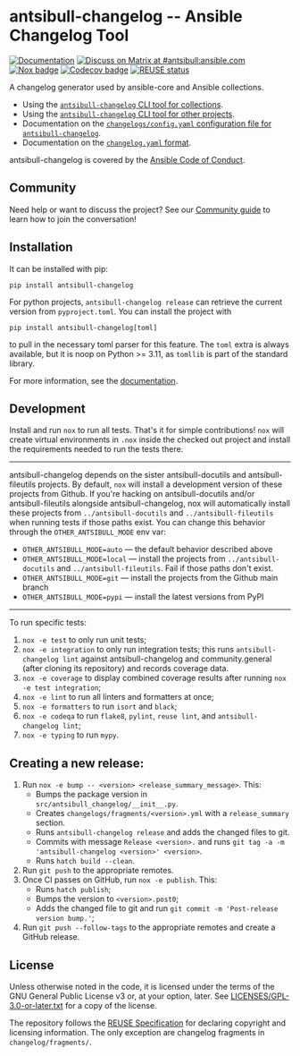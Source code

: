 <!--
Copyright (c) Ansible Project
GNU General Public License v3.0+ (see LICENSES/GPL-3.0-or-later.txt or https://www.gnu.org/licenses/gpl-3.0.txt)
SPDX-License-Identifier: GPL-3.0-or-later
-->

# antsibull-changelog -- Ansible Changelog Tool
[![Documentation](https://img.shields.io/badge/docs-brightgreen.svg)](https://ansible.readthedocs.io/projects/antsibull-changelog/)
[![Discuss on Matrix at #antsibull:ansible.com](https://img.shields.io/matrix/antsibull:ansible.com.svg?server_fqdn=ansible-accounts.ems.host&label=Discuss%20on%20Matrix%20at%20%23antsibull:ansible.com&logo=matrix)](https://matrix.to/#/#antsibull:ansible.com)
[![Nox badge](https://github.com/ansible-community/antsibull-changelog/workflows/nox/badge.svg?event=push&branch=main)](https://github.com/ansible-community/antsibull-changelog/actions?query=workflow%3A%22nox%22+branch%3Amain)
[![Codecov badge](https://img.shields.io/codecov/c/github/ansible-community/antsibull-changelog)](https://codecov.io/gh/ansible-community/antsibull-changelog)
[![REUSE status](https://api.reuse.software/badge/github.com/ansible-community/antsibull-changelog)](https://api.reuse.software/info/github.com/ansible-community/antsibull-changelog)

A changelog generator used by ansible-core and Ansible collections.

- Using the
  [`antsibull-changelog` CLI tool for collections](https://ansible.readthedocs.io/projects/antsibull-changelog/changelogs/).
- Using the
  [`antsibull-changelog` CLI tool for other projects](https://ansible.readthedocs.io/projects/antsibull-changelog/other-projects/).
- Documentation on the [`changelogs/config.yaml` configuration file for `antsibull-changelog`](https://ansible.readthedocs.io/projects/antsibull-changelog/changelog-configuration/).
- Documentation on the
  [`changelog.yaml` format](https://ansible.readthedocs.io/projects/antsibull-changelog/changelog.yaml-format/).

antsibull-changelog is covered by the [Ansible Code of Conduct](https://docs.ansible.com/ansible/latest/community/code_of_conduct.html).

## Community

Need help or want to discuss the project? See our [Community guide](https://ansible.readthedocs.io/projects/antsibull-changelog/community/) to learn how to join the conversation!

## Installation

It can be installed with pip:

    pip install antsibull-changelog

For python projects, `antsibull-changelog release` can retrieve the current
version from `pyproject.toml`.
You can install the project with

    pip install antsibull-changelog[toml]

to pull in the necessary toml parser for this feature.
The `toml` extra is always available, but it is noop on Python >= 3.11,
as `tomllib` is part of the standard library.

For more information, see the [documentation](https://ansible.readthedocs.io/projects/antsibull-changelog/).

## Development

Install and run `nox` to run all tests. That's it for simple contributions!
`nox` will create virtual environments in `.nox` inside the checked out project
and install the requirements needed to run the tests there.

---

antsibull-changelog depends on the sister antsibull-docutils and antsibull-fileutils projects.
By default, `nox` will install a development version of these projects from Github.
If you're hacking on antsibull-docutils and/or antsibull-fileutils alongside antsibull-changelog,
nox will automatically install these projects from  `../antsibull-docutils` and `../antsibull-fileutils`
when running tests if those paths exist.
You can change this behavior through the `OTHER_ANTSIBULL_MODE` env var:

- `OTHER_ANTSIBULL_MODE=auto` — the default behavior described above
- `OTHER_ANTSIBULL_MODE=local` — install the projects from `../antsibull-docutils`
  and `../antsibull-fileutils`.
  Fail if those paths don't exist.
- `OTHER_ANTSIBULL_MODE=git` — install the projects from the Github main branch
- `OTHER_ANTSIBULL_MODE=pypi` — install the latest versions from PyPI

---

To run specific tests:

1. `nox -e test` to only run unit tests;
2. `nox -e integration` to only run integration tests; this runs
   `antsibull-changelog lint` against antsibull-changelog and community.general
   (after cloning its repository) and records coverage data.
3. `nox -e coverage` to display combined coverage results after running `nox -e
   test integration`;
4. `nox -e lint` to run all linters and formatters at once;
5. `nox -e formatters` to run `isort` and `black`;
3. `nox -e codeqa` to run `flake8`, `pylint`, `reuse lint`, and `antsibull-changelog lint`;
7. `nox -e typing` to run `mypy`.

## Creating a new release:

1. Run `nox -e bump -- <version> <release_summary_message>`. This:
   * Bumps the package version in `src/antsibull_changelog/__init__.py`.
   * Creates `changelogs/fragments/<version>.yml` with a `release_summary` section.
   * Runs `antsibull-changelog release` and adds the changed files to git.
   * Commits with message `Release <version>.` and runs `git tag -a -m 'antsibull-changelog <version>' <version>`.
   * Runs `hatch build --clean`.
2. Run `git push` to the appropriate remotes.
3. Once CI passes on GitHub, run `nox -e publish`. This:
   * Runs `hatch publish`;
   * Bumps the version to `<version>.post0`;
   * Adds the changed file to git and run `git commit -m 'Post-release version bump.'`;
4. Run `git push --follow-tags` to the appropriate remotes and create a GitHub release.

## License

Unless otherwise noted in the code, it is licensed under the terms of the GNU
General Public License v3 or, at your option, later. See
[LICENSES/GPL-3.0-or-later.txt](https://github.com/ansible-community/antsibull-changelog/tree/main/LICENSE)
for a copy of the license.

The repository follows the [REUSE Specification](https://reuse.software/spec/) for declaring copyright and
licensing information. The only exception are changelog fragments in ``changelog/fragments/``.
